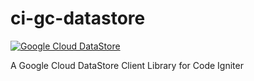 # ci-gc-datastore

[![Google Cloud DataStore](https://res.cloudinary.com/francis94c/image/upload/c_scale,w_150/v1584279600/1200px-Google-Cloud-Datastore-Logo.svg.png)](https://cloud.google.com/datastore)

A Google Cloud DataStore Client Library for Code Igniter
